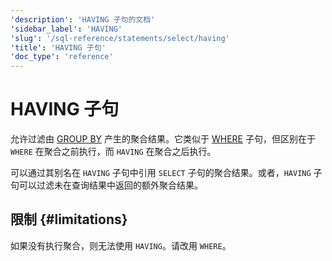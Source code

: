 ```yaml
---
'description': 'HAVING 子句的文档'
'sidebar_label': 'HAVING'
'slug': '/sql-reference/statements/select/having'
'title': 'HAVING 子句'
'doc_type': 'reference'
---
```



# HAVING 子句

允许过滤由 [GROUP BY](/sql-reference/statements/select/group-by) 产生的聚合结果。它类似于 [WHERE](../../../sql-reference/statements/select/where.md) 子句，但区别在于 `WHERE` 在聚合之前执行，而 `HAVING` 在聚合之后执行。

可以通过其别名在 `HAVING` 子句中引用 `SELECT` 子句的聚合结果。或者，`HAVING` 子句可以过滤未在查询结果中返回的额外聚合结果。

## 限制 {#limitations}

如果没有执行聚合，则无法使用 `HAVING`。请改用 `WHERE`。
